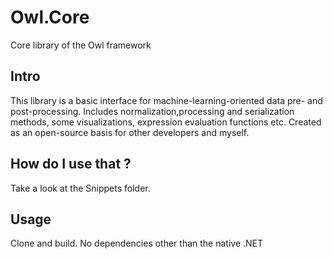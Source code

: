 # Owl.Core
Core library of the Owl framework

## Intro
This library is a basic interface for machine-learning-oriented data pre- and post-processing.
Includes normalization,processing and serialization methods, some visualizations, expression evaluation functions etc.
Created as an open-source basis for other developers and myself.

## How do I use that ? 
Take a look at the Snippets folder.

## Usage
Clone and build. No dependencies other than the native .NET
